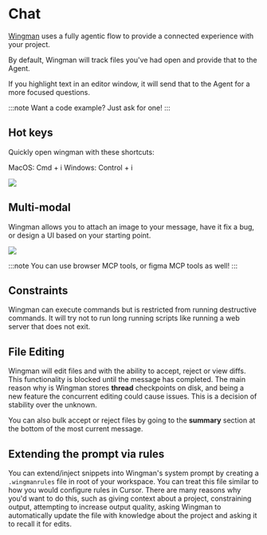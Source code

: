 # Chat

[Wingman](https://marketplace.visualstudio.com/items?itemName=WingMan.wing-man) uses a fully agentic flow to provide a connected experience with your project.

By default, Wingman will track files you've had open and provide that to the Agent.

If you highlight text in an editor window, it will send that to the Agent for a more focused questions.

:::note
Want a code example? Just ask for one!
:::

## Hot keys

Quickly open wingman with these shortcuts:

MacOS: Cmd + i
Windows: Control + i

![](/Chat.png)

## Multi-modal

Wingman allows you to attach an image to your message, have it fix a bug, or design a UI based on your starting point.

![](/ChatWithImage.png)

:::note
You can use browser MCP tools, or figma MCP tools as well!
:::

## Constraints

Wingman can execute commands but is restricted from running destructive commands. It will try not to run long running scripts like running a web server that does not exit.

## File Editing

Wingman will edit files and with the ability to accept, reject or view diffs. This functionality is blocked until the message has completed. The main reason why is Wingman stores **thread** checkpoints on disk, and being a new feature the concurrent editing could cause issues. This is a decision of stability over the unknown.

You can also bulk accept or reject files by going to the **summary** section at the bottom of the most current message.

## Extending the prompt via rules

You can extend/inject snippets into Wingman's system prompt by creating a `.wingmanrules` file in root of your workspace. You can treat this file similar to how you would configure rules in Cursor. There are many reasons why you'd want to do this, such as giving context about a project, constraining output, attempting to increase output quality, asking Wingman to automatically update the file with knowledge about the project and asking it to recall it for edits.